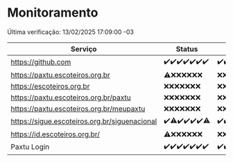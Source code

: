 # Monitoramento

Última verificação: 13/02/2025 17:09:00 -03

|Serviço|Status|Últimas 24h|
|---|---|---|
|https://github.com|<span title="2025-02-06: OK=23">✔️</span><span title="2025-02-07: OK=23">✔️</span><span title="2025-02-08: OK=23">✔️</span><span title="2025-02-09: OK=23">✔️</span><span title="2025-02-10: OK=23">✔️</span><span title="2025-02-11: OK=23">✔️</span><span title="2025-02-12: OK=19">✔️</span>|<span title="12/02/2025 17:09:00 -03 : 200">✔️</span><span title="12/02/2025 18:07:00 -03 : 200">✔️</span><span title="12/02/2025 19:07:00 -03 : 200">✔️</span><span title="12/02/2025 20:06:00 -03 : 200">✔️</span><span title="12/02/2025 21:40:00 -03 : 200">✔️</span><span title="12/02/2025 23:09:00 -03 : 200">✔️</span><span title="13/02/2025 00:12:00 -03 : 200">✔️</span><span title="13/02/2025 01:10:00 -03 : 200">✔️</span><span title="13/02/2025 02:08:00 -03 : 200">✔️</span><span title="13/02/2025 03:12:00 -03 : 200">✔️</span><span title="13/02/2025 04:08:00 -03 : 200">✔️</span><span title="13/02/2025 05:11:00 -03 : 200">✔️</span><span title="13/02/2025 06:09:00 -03 : 200">✔️</span><span title="13/02/2025 07:08:00 -03 : 200">✔️</span><span title="13/02/2025 08:07:00 -03 : 200">✔️</span><span title="13/02/2025 09:15:00 -03 : 200">✔️</span><span title="13/02/2025 10:16:00 -03 : 200">✔️</span><span title="13/02/2025 11:08:00 -03 : 200">✔️</span><span title="13/02/2025 12:09:00 -03 : 200">✔️</span><span title="13/02/2025 13:10:00 -03 : 200">✔️</span><span title="13/02/2025 14:06:00 -03 : 200">✔️</span><span title="13/02/2025 15:11:00 -03 : 200">✔️</span><span title="13/02/2025 16:06:00 -03 : 200">✔️</span><span title="13/02/2025 17:09:00 -03 : 200">✔️</span>|
|https://paxtu.escoteiros.org.br|<span title="2025-02-06: OK=2, Falhas=21">⚠️</span><span title="2025-02-07: Falhas=23">❌</span><span title="2025-02-08: Falhas=23">❌</span><span title="2025-02-09: Falhas=23">❌</span><span title="2025-02-10: Falhas=23">❌</span><span title="2025-02-11: Falhas=23">❌</span><span title="2025-02-12: Falhas=19">❌</span>|<span title="12/02/2025 17:09:00 -03 : 403">❌</span><span title="12/02/2025 18:07:00 -03 : 403">❌</span><span title="12/02/2025 19:07:00 -03 : 403">❌</span><span title="12/02/2025 20:06:00 -03 : 403">❌</span><span title="12/02/2025 21:40:00 -03 : 403">❌</span><span title="12/02/2025 23:09:00 -03 : 403">❌</span><span title="13/02/2025 00:12:00 -03 : 403">❌</span><span title="13/02/2025 01:10:00 -03 : 403">❌</span><span title="13/02/2025 02:08:00 -03 : 403">❌</span><span title="13/02/2025 03:12:00 -03 : 403">❌</span><span title="13/02/2025 04:08:00 -03 : 403">❌</span><span title="13/02/2025 05:11:00 -03 : 403">❌</span><span title="13/02/2025 06:09:00 -03 : 403">❌</span><span title="13/02/2025 07:08:00 -03 : 403">❌</span><span title="13/02/2025 08:07:00 -03 : 403">❌</span><span title="13/02/2025 09:15:00 -03 : 403">❌</span><span title="13/02/2025 10:16:00 -03 : 403">❌</span><span title="13/02/2025 11:08:00 -03 : 403">❌</span><span title="13/02/2025 12:09:00 -03 : 403">❌</span><span title="13/02/2025 13:10:00 -03 : 403">❌</span><span title="13/02/2025 14:06:00 -03 : 403">❌</span><span title="13/02/2025 15:11:00 -03 : 403">❌</span><span title="13/02/2025 16:06:00 -03 : 403">❌</span><span title="13/02/2025 17:09:00 -03 : 403">❌</span>|
|https://escoteiros.org.br|<span title="2025-02-06: Falhas=23">❌</span><span title="2025-02-07: Falhas=23">❌</span><span title="2025-02-08: Falhas=23">❌</span><span title="2025-02-09: Falhas=23">❌</span><span title="2025-02-10: Falhas=23">❌</span><span title="2025-02-11: Falhas=23">❌</span><span title="2025-02-12: Falhas=19">❌</span>|<span title="12/02/2025 17:09:00 -03 : 403">❌</span><span title="12/02/2025 18:07:00 -03 : 403">❌</span><span title="12/02/2025 19:07:00 -03 : 403">❌</span><span title="12/02/2025 20:06:00 -03 : 403">❌</span><span title="12/02/2025 21:40:00 -03 : 403">❌</span><span title="12/02/2025 23:09:00 -03 : 403">❌</span><span title="13/02/2025 00:12:00 -03 : 403">❌</span><span title="13/02/2025 01:10:00 -03 : 403">❌</span><span title="13/02/2025 02:08:00 -03 : 403">❌</span><span title="13/02/2025 03:12:00 -03 : 403">❌</span><span title="13/02/2025 04:08:00 -03 : 403">❌</span><span title="13/02/2025 05:11:00 -03 : 403">❌</span><span title="13/02/2025 06:09:00 -03 : 403">❌</span><span title="13/02/2025 07:08:00 -03 : 403">❌</span><span title="13/02/2025 08:07:00 -03 : 403">❌</span><span title="13/02/2025 09:15:00 -03 : 403">❌</span><span title="13/02/2025 10:16:00 -03 : 403">❌</span><span title="13/02/2025 11:08:00 -03 : 403">❌</span><span title="13/02/2025 12:09:00 -03 : 403">❌</span><span title="13/02/2025 13:10:00 -03 : 403">❌</span><span title="13/02/2025 14:06:00 -03 : 403">❌</span><span title="13/02/2025 15:11:00 -03 : 403">❌</span><span title="13/02/2025 16:06:00 -03 : 403">❌</span><span title="13/02/2025 17:09:00 -03 : 403">❌</span>|
|https://paxtu.escoteiros.org.br/paxtu|<span title="2025-02-06: Falhas=23">❌</span><span title="2025-02-07: Falhas=23">❌</span><span title="2025-02-08: Falhas=23">❌</span><span title="2025-02-09: Falhas=23">❌</span><span title="2025-02-10: Falhas=23">❌</span><span title="2025-02-11: Falhas=23">❌</span><span title="2025-02-12: Falhas=19">❌</span>|<span title="12/02/2025 17:09:00 -03 : 403">❌</span><span title="12/02/2025 18:07:00 -03 : 403">❌</span><span title="12/02/2025 19:07:00 -03 : 403">❌</span><span title="12/02/2025 20:06:00 -03 : 403">❌</span><span title="12/02/2025 21:40:00 -03 : 403">❌</span><span title="12/02/2025 23:09:00 -03 : 403">❌</span><span title="13/02/2025 00:12:00 -03 : 403">❌</span><span title="13/02/2025 01:10:00 -03 : 403">❌</span><span title="13/02/2025 02:08:00 -03 : 403">❌</span><span title="13/02/2025 03:12:00 -03 : 403">❌</span><span title="13/02/2025 04:08:00 -03 : 403">❌</span><span title="13/02/2025 05:11:00 -03 : 403">❌</span><span title="13/02/2025 06:09:00 -03 : 403">❌</span><span title="13/02/2025 07:08:00 -03 : 403">❌</span><span title="13/02/2025 08:07:00 -03 : 403">❌</span><span title="13/02/2025 09:15:00 -03 : 403">❌</span><span title="13/02/2025 10:16:00 -03 : 403">❌</span><span title="13/02/2025 11:08:00 -03 : 403">❌</span><span title="13/02/2025 12:09:00 -03 : 403">❌</span><span title="13/02/2025 13:10:00 -03 : 403">❌</span><span title="13/02/2025 14:06:00 -03 : 403">❌</span><span title="13/02/2025 15:11:00 -03 : 403">❌</span><span title="13/02/2025 16:06:00 -03 : 403">❌</span><span title="13/02/2025 17:09:00 -03 : 403">❌</span>|
|https://paxtu.escoteiros.org.br/meupaxtu|<span title="2025-02-06: Falhas=23">❌</span><span title="2025-02-07: Falhas=23">❌</span><span title="2025-02-08: Falhas=23">❌</span><span title="2025-02-09: Falhas=23">❌</span><span title="2025-02-10: Falhas=23">❌</span><span title="2025-02-11: Falhas=23">❌</span><span title="2025-02-12: Falhas=19">❌</span>|<span title="12/02/2025 17:09:00 -03 : 403">❌</span><span title="12/02/2025 18:07:00 -03 : 403">❌</span><span title="12/02/2025 19:07:00 -03 : 403">❌</span><span title="12/02/2025 20:06:00 -03 : 403">❌</span><span title="12/02/2025 21:40:00 -03 : 403">❌</span><span title="12/02/2025 23:09:00 -03 : 403">❌</span><span title="13/02/2025 00:12:00 -03 : 403">❌</span><span title="13/02/2025 01:10:00 -03 : 403">❌</span><span title="13/02/2025 02:08:00 -03 : 403">❌</span><span title="13/02/2025 03:12:00 -03 : 403">❌</span><span title="13/02/2025 04:08:00 -03 : 403">❌</span><span title="13/02/2025 05:11:00 -03 : 403">❌</span><span title="13/02/2025 06:09:00 -03 : 403">❌</span><span title="13/02/2025 07:08:00 -03 : 403">❌</span><span title="13/02/2025 08:07:00 -03 : 403">❌</span><span title="13/02/2025 09:15:00 -03 : 403">❌</span><span title="13/02/2025 10:16:00 -03 : 403">❌</span><span title="13/02/2025 11:08:00 -03 : 403">❌</span><span title="13/02/2025 12:09:00 -03 : 403">❌</span><span title="13/02/2025 13:10:00 -03 : 403">❌</span><span title="13/02/2025 14:06:00 -03 : 403">❌</span><span title="13/02/2025 15:11:00 -03 : 403">❌</span><span title="13/02/2025 16:06:00 -03 : 403">❌</span><span title="13/02/2025 17:09:00 -03 : 403">❌</span>|
|https://sigue.escoteiros.org.br/siguenacional|<span title="2025-02-06: OK=23">✔️</span><span title="2025-02-07: OK=22, Falhas=1">⚠️</span><span title="2025-02-08: OK=23">✔️</span><span title="2025-02-09: OK=23">✔️</span><span title="2025-02-10: OK=23">✔️</span><span title="2025-02-11: OK=23">✔️</span><span title="2025-02-12: OK=18, Falhas=1">⚠️</span>|<span title="12/02/2025 17:09:00 -03 : 200">✔️</span><span title="12/02/2025 18:07:00 -03 : 200">✔️</span><span title="12/02/2025 19:07:00 -03 : 200">✔️</span><span title="12/02/2025 20:06:00 -03 : 200">✔️</span><span title="12/02/2025 21:40:00 -03 : 200">✔️</span><span title="12/02/2025 23:09:00 -03 : 200">✔️</span><span title="13/02/2025 00:12:00 -03 : 200">✔️</span><span title="13/02/2025 01:10:00 -03 : 200">✔️</span><span title="13/02/2025 02:08:00 -03 : 200">✔️</span><span title="13/02/2025 03:12:00 -03 : 200">✔️</span><span title="13/02/2025 04:08:00 -03 : 200">✔️</span><span title="13/02/2025 05:11:00 -03 : 200">✔️</span><span title="13/02/2025 06:09:00 -03 : 200">✔️</span><span title="13/02/2025 07:08:00 -03 : 200">✔️</span><span title="13/02/2025 08:07:00 -03 : 200">✔️</span><span title="13/02/2025 09:15:00 -03 : 200">✔️</span><span title="13/02/2025 10:16:00 -03 : 200">✔️</span><span title="13/02/2025 11:08:00 -03 : 200">✔️</span><span title="13/02/2025 12:09:00 -03 : 200">✔️</span><span title="13/02/2025 13:10:00 -03 : 200">✔️</span><span title="13/02/2025 14:06:00 -03 : 200">✔️</span><span title="13/02/2025 15:11:00 -03 : 200">✔️</span><span title="13/02/2025 16:06:00 -03 : 200">✔️</span><span title="13/02/2025 17:09:00 -03 : 200">✔️</span>|
|https://id.escoteiros.org.br/|<span title="2025-02-06: OK=4, Falhas=19">⚠️</span><span title="2025-02-07: Falhas=23">❌</span><span title="2025-02-08: Falhas=23">❌</span><span title="2025-02-09: Falhas=23">❌</span><span title="2025-02-10: Falhas=23">❌</span><span title="2025-02-11: Falhas=23">❌</span><span title="2025-02-12: Falhas=19">❌</span>|<span title="12/02/2025 17:09:00 -03 : 403">❌</span><span title="12/02/2025 18:07:00 -03 : 403">❌</span><span title="12/02/2025 19:07:00 -03 : 403">❌</span><span title="12/02/2025 20:06:00 -03 : 403">❌</span><span title="12/02/2025 21:40:00 -03 : 403">❌</span><span title="12/02/2025 23:09:00 -03 : 403">❌</span><span title="13/02/2025 00:12:00 -03 : 403">❌</span><span title="13/02/2025 01:10:00 -03 : 403">❌</span><span title="13/02/2025 02:08:00 -03 : 403">❌</span><span title="13/02/2025 03:12:00 -03 : 403">❌</span><span title="13/02/2025 04:08:00 -03 : 403">❌</span><span title="13/02/2025 05:11:00 -03 : 403">❌</span><span title="13/02/2025 06:09:00 -03 : 403">❌</span><span title="13/02/2025 07:08:00 -03 : 403">❌</span><span title="13/02/2025 08:07:00 -03 : 403">❌</span><span title="13/02/2025 09:15:00 -03 : 403">❌</span><span title="13/02/2025 10:16:00 -03 : 403">❌</span><span title="13/02/2025 11:08:00 -03 : 403">❌</span><span title="13/02/2025 12:09:00 -03 : 403">❌</span><span title="13/02/2025 13:10:00 -03 : 403">❌</span><span title="13/02/2025 14:06:00 -03 : 403">❌</span><span title="13/02/2025 15:11:00 -03 : 403">❌</span><span title="13/02/2025 16:06:00 -03 : 403">❌</span><span title="13/02/2025 17:09:00 -03 : 403">❌</span>|
|Paxtu Login|<span title="2025-02-06: OK=23">✔️</span><span title="2025-02-07: OK=23">✔️</span><span title="2025-02-08: OK=23">✔️</span><span title="2025-02-09: OK=23">✔️</span><span title="2025-02-10: OK=23">✔️</span><span title="2025-02-11: OK=23">✔️</span><span title="2025-02-12: OK=19">✔️</span>|<span title="12/02/2025 17:09:00 -03 : 200">✔️</span><span title="12/02/2025 18:07:00 -03 : 200">✔️</span><span title="12/02/2025 19:07:00 -03 : 200">✔️</span><span title="12/02/2025 20:06:00 -03 : 200">✔️</span><span title="12/02/2025 21:40:00 -03 : 200">✔️</span><span title="12/02/2025 23:09:00 -03 : 200">✔️</span><span title="13/02/2025 00:12:00 -03 : 200">✔️</span><span title="13/02/2025 01:10:00 -03 : 200">✔️</span><span title="13/02/2025 02:08:00 -03 : 200">✔️</span><span title="13/02/2025 03:12:00 -03 : 200">✔️</span><span title="13/02/2025 04:08:00 -03 : 200">✔️</span><span title="13/02/2025 05:11:00 -03 : 200">✔️</span><span title="13/02/2025 06:09:00 -03 : 200">✔️</span><span title="13/02/2025 07:08:00 -03 : 200">✔️</span><span title="13/02/2025 08:07:00 -03 : 200">✔️</span><span title="13/02/2025 09:15:00 -03 : 200">✔️</span><span title="13/02/2025 10:16:00 -03 : 200">✔️</span><span title="13/02/2025 11:08:00 -03 : 200">✔️</span><span title="13/02/2025 12:09:00 -03 : 200">✔️</span><span title="13/02/2025 13:10:00 -03 : 200">✔️</span><span title="13/02/2025 14:06:00 -03 : 200">✔️</span><span title="13/02/2025 15:11:00 -03 : 200">✔️</span><span title="13/02/2025 16:06:00 -03 : 200">✔️</span><span title="13/02/2025 17:09:00 -03 : 200">✔️</span>|
